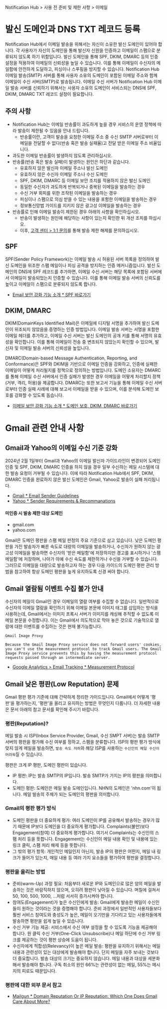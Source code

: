 Notification Hub > 사용 전 준비 및 제한 사항 > 이메일

# 발신 도메인과 DNS TXT 레코드 등록

Notification Hub에서 이메일 발송을 위해서는 자신이 소유한 발신 도메인이 있어야 합니다. 각 사용자가 자신의 도메인을 통해 발신자 신원을 인증하고 이메일이 스팸으로 분류되지 않도록 하기 위함입니다. 발신 도메인을 통해 SPF, DKIM, DMARC 등의 인증 설정을 적용하여 이메일의 신뢰성을 높일 수 있습니다. 이를 통해 이메일이 수신자의 메일함에 안전하게 도달하고, 피싱이나 스푸핑을 방지할 수 있습니다. Notification Hub 이메일 발송(SMTP) 서버를 통해 사용자 소유의 도메인이 포함된 이메일 주소와 함께 이메일이 수신 서버(SMTP)로 발송됩니다. 이메일 수신 서버가 Notification Hub 이메일 발송 서버를 신뢰하기 위해서는 사용자 소유의 도메인이 서비스되는 DNS에 SPF, DKIM, DMARC TXT 레코드 설정이 필요합니다. 

## 주의 사항

* Notification Hub는 이메일 반송률이 과도하게 높을 경우 서비스의 운영 정책에 따라 발송이 제한될 수 있음을 안내 드립니다.
    * 반송률이란, 고객이 발송을 요청한 이메일 주소 중 수신 SMTP 서버로부터 이메일을 전달할 수 없다(반송 혹은 발송 실패율)고 전달 받은 이메일 주소 비율입니다.
* 과도한 이메일 반송률이 발생하지 않도록 관리하십시오.
* 반송률(반송 혹은 발송 실패)이 발생하는 원인은 하단과 같습니다.
    * 유효하지 않은 발신자 이메일 주소나 발신 도메인
    * 유효하지 않은 수신자 이메일 주소나 수신 도메인
    * SPF, DKIM, DMARC 등 이메일 보안 조치를 적용하지 않은 발신 도메인
    * 동일한 수신자가 과도하게 반복되거나 중복된 이메일을 발송하는 경우
    * 수신 거부 회피를 위한 조작된 이메일을 발송하는 경우
    * 피싱이나 스팸으로 의심 받을 수 있는 내용을 포함한 이메일을 발송하는 경우
    * 정보통신망법 가이드를 지키지 않은 광고성 이메일을 발송하는 경우
* 반송률로 인해 이메일 발송이 제한된 경우 아래의 사항을 확인하십시오.
    * 반송이 발생하는 원인에 해당하는 사항이 있는지 확인한 뒤 개선 조치를 하십시오.
    * 이후, [고객 센터 > 1:1 문의](https://www.nhncloud.com/kr/support/inquiry)를 통해 발송 제한 해제를 문의하십시오.

## SPF

SPF(Sender Policy Framework)는 이메일 발송 시 허용된 서버 목록을 정의하여 발신 도메인을 위조한 스팸 메일이나 피싱 공격을 방지하는 인증 메커니즘입니다. 발신 도메인의 DNS에 SPF 레코드를 추가하면, 이메일 수신 서버는 해당 목록에 포함된 서버에서 이메일이 발송되었는지 인증할 수 있습니다. 이를 통해 이메일 발송 서버의 신뢰도를 높이고 이메일이 스팸으로 분류되지 않도록 합니다.

* [Email 보안 강화 기능 소개 * SPF 바로가기](https://meetup.nhncloud.com/posts/244)

## DKIM, DMARC

DKIM(DomainKeys Identified Mail)은 이메일에 디지털 서명을 추가하여 발신 도메인이 위조되지 않았음을 증명하는 인증 방법입니다. 이메일 발송 서버는 서명을 포함한 이메일 헤더를 추가하고, 이메일 수신 서버는 발신 도메인의 공개 키를 통해 서명의 유효성을 확인합니다. 이를 통해 이메일이 전송 중 변조되지 않았는지 확인할 수 있으며, 발신자 및 이메일 발송 서버의 신뢰성을 높입니다.

DMARC(Domain-based Message Authentication, Reporting, and Conformance)은 SPF와 DKIM을 기반으로 이메일 인증을 강화하고, 인증에 실패한 이메일이 어떻게 처리될지를 정책으로 정의하는 방법입니다. 도메인 소유자는 DMARC를 통해 이메일 수신 서버에서 인증 실패가 발생한 경우 이메일을 어떻게 처리할지 정책(거부, 격리, 허용)을 제공합니다. DMARC는 또한 보고서 기능을 통해 이메일 수신 서버로부터 인증 실패 사례에 대해 보고서 이메일을 받을 수 있으며, 이를 분석해 도메인 보호를 강화할 수 있도록 돕습니다.

* [이메일 보안 강화 기능 소개 * 도메인 보호, DKIM, DMARC 바로가기](https://meetup.nhncloud.com/posts/248)

# Gmail 관련 안내 사항

## Gmail과 Yahoo의 이메일 수신 기준 강화

2024년 2월 1일부터 Gmail과 Yahoo의 이메일 발신자 가이드라인이 변경되어 도메인 인증 및 SPF, DKIM, DMARC 인증을 하지 않을 경우 일부 수신하는 메일 시스템에 대한 발송 요청이 거부될 수 있습니다. 이에 따라 Notification Hub에서 SPF, DKIM, DMARC 인증을 완료하지 않은 발신 도메인은 Gmail, Yahoo로 발송이 실패 처리됩니다.  

* [Gmail * Email Sender Guidelines](https://support.google.com/a/answer/81126)
* [Yahoo * Sender Requirements & Recommanations](https://senders.yahooinc.com/best-practices/)

#### 미인증 시 발송 제한 대상 도메인
* gmail.com
* yahoo.com

Gmail은 도메인 평판을 스팸 메일 판정의 주요 기준으로 삼고 있습니다. 낮은 도메인 평판을 가진 발송자가 빠른 속도로 대량의 이메일을 발송하거나, 수신자가 원하지 않는 광고성 이메일을 발송하면 수신자의 '받은 메일함'에 저장하지만 경고를 표시하거나 '스팸 메일함'에 저장하며, 나아가 아예 수신 속도를 제한하거나 수신을 거부할 수 있습니다. 그러므로 이메일을 대량으로 발송하고자 하는 경우 다음 가이드의 도메인 평판 관리 방법을 참고하여 항상 도메인 평판을 높게 유지하도록 신경 써야 합니다.

## Gmail 열람됨 이벤트 수집 불가 안내

수신자의 메일이 Gmail인 경우 이메일의 열람 여부를 수집할 수 없습니다. 일반적으로 수신자의 이메일 열람을 확인하기 위해 이메일 본문에 이미지 태그를 삽입하는 방식을 사용하는데, Gmail에서는 이미지 프록시 서버가 이미지를 캐싱해 추적할 수 없도록 이메일 본문을 수정합니다. 이는 Gmail에서 의도적으로 막아 놓은 것으로 기술적으로 열람에 대한 이벤트를 수집하는 것은 현재 불가능합니다.

```
Gmail Image Proxy

Because the Gmail Image Proxy service does not forward users' cookies, you can't use the measurement protocol to track Gmail users. The Gmail Image Proxy service prevents this by having the measurement protocol requests passed through an intermediate server.
```

* [Google Analytics > Email Tracking * Measurement Protocol](https://developers.google.com/analytics/devguides/collection/protocol/v1/email)

## Gmail 낮은 평판(Low Reputation) 문제

Gmail 평판 평가 기준에 대해 간략하게 정리한 가이드입니다. Gmail에서 어떻게 '평판'을 평가하는지, '평판'을 올리고 유지하는 방법은 무엇인지 다룹니다. 더 자세한 내용은 문서 아래의 참고 문서를 확인해 주시기 바랍니다.

### 평판(Reputation)?
메일 발송 시 ISP(Inbox Service Provider, Gmail, 수신 SMPT 서버)는 발송 SMTP 서버의 평판을 평가해 수신 여부를 정하고, 스팸을 분류합니다. ISP의 평판 평가 방식에 맞지 않게 메일을 발송하면, `발송 속도 저하`와 해당 ISP를 사용하는 `수신인의 메일 수신이 어려워`질 수 있습니다.

평판은 크게 IP 평판, 도메인 평판이 있습니다.
* IP 평판:  IP는 발송 SMTP의 IP입니다. 발송 SMTP가 가지는 IP의 평판을 의미합니다.
* 도메인 평판: 도메인은 메일 발송 도메인입니다. NHN의 도메인은 'nhn.com'이 됩니다. 메일 발송의 주체가 되는 도메인의 평판을 의미합니다.

### Gmail의 평판 평가 방식
* 도메인 평판을 더 중요하게 평가: 여러 도메인이 IP를 공유해서 발송하는 경우가 많기 때문에 IP보다 도메인을 더 중요하게 평가합니다. Complaints(불만)보다 Engagement(참여) 더 중요하게 평가합니다. 여기서 Complaints는 수신인의 스팸 처리 등을 뜻합니다. Engagement는 수신인이 메일 내용 확인 및 내용에 있는 링크 클릭, 스팸 처리 해제 등을 뜻합니다.
* 그 밖의 평가 항목: 개인적인 메일인지 아닌지, 발송 IP의 평판은 어떤지, 메일 내 링크가 들어가 있는지, 매일 내용 등 여러 가지 요소들을 평가하여 평판을 결정합니다.

### 평판을 올리는 방법
* 준비(warm-Up) 과정 필요: 처음부터 새로운 IP와 도메인으로 많은 양의 메일을 발송하는 것은 바람직하지 않으며, 오히려 평판이 낮아질 수 있습니다. 며칠에 걸쳐서 50, 100, 500, 1000, ...처럼 서서히 증가시켜야 합니다.
* 참여도(Engagement)가 높은 수신인에게 발송: Gmail에게 발송한 메일이 수신인들이 원하는 것이라는 것을 증명해야 합니다. 준비 과정에서 일반적인 사용자들보다 훨씬 서비스 참여도와 충성도가 높은, 메일이 오기만을 기다리고 있는 사용자들에게 발송하면 평판을 쉽게 높일 수 있습니다.
* 수신 거부 기능 제공: 서비스에서 수신 여부 설정을 할 수 있도록 기능을 제공해야 합니다. 원 클릭 수신 거부(One-Click Unsubscribe)나 메일 하단에 수신 거부 링크를 제공하는 것이 평판 상승에 도움이 됩니다.
* 수신자에게 적합성(Relevancy)이 높은 메일 발송: 평판을 유지하기 위해서는 메일 내용과 관련성이 있는 대상에게 발송해야 합니다. 단지 메일을 자주 보내는 것보다 더 중요합니다. 발송 대상의 크기는 중요하지 않습니다. 메일 내용과 대상을 세분화해서 발송해야 합니다. 구독 취소의 원인 66%는 관련성이 없는 메일, 55%는 메시지의 피로도 때문입니다.

### 평판에 대한 외부 문서 참고
* [Mailgun * Domain Reputation Or IP Reputation: Which One Does Gmail Care About More?](https://www.mailgun.com)